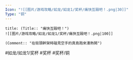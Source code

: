 ```yaml
---
Icon: "![[图片/游戏攻略/如龙/如龙1/奖杯/痛快互毆吧！.png|30]]"
Type: "铜"
---
```

```ad-common-bronze-trophy
title: (Title:: "痛快互毆吧！")
![[图片/游戏攻略/如龙/如龙1/奖杯/痛快互毆吧！.png|100]]

(Comment:: "在街頭幹架時碰見空手的真島跑來湊熱鬧")
```

#如龙/如龙1/奖杯 #奖杯 #奖杯/铜
